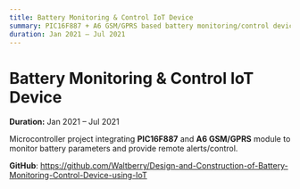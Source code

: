 ```yaml
---
title: Battery Monitoring & Control IoT Device
summary: PIC16F887 + A6 GSM/GPRS based battery monitoring/control device with IoT telemetry.
duration: Jan 2021 – Jul 2021
---
```


# Battery Monitoring & Control IoT Device

**Duration:** Jan 2021 – Jul 2021

Microcontroller project integrating **PIC16F887** and **A6 GSM/GPRS** module to monitor battery parameters and provide remote alerts/control.

**GitHub**: <https://github.com/Waltberry/Design-and-Construction-of-Battery-Monitoring-Control-Device-using-IoT>

